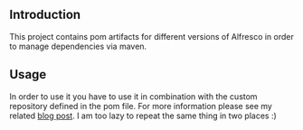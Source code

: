 ## Introduction
This project contains pom artifacts for different versions of Alfresco in order to manage dependencies via maven.

## Usage
In order to use it you have to use it in combination with the custom repository defined in the pom file. For more information please see my related [blog post](http://www.codinginahurry.com/2010/12/10/making-alfresco-maven-friendly/). I am too lazy to repeat the same thing in two places :)
